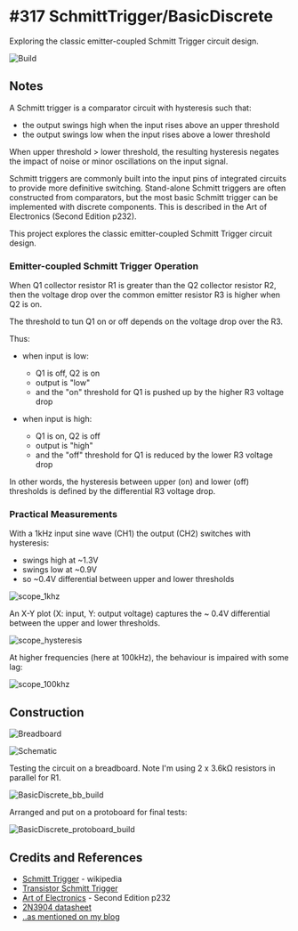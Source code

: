 # #317 SchmittTrigger/BasicDiscrete

Exploring the classic emitter-coupled Schmitt Trigger circuit design.

![Build](./assets/BasicDiscrete_build.jpg?raw=true)

## Notes

A Schmitt trigger is a comparator circuit with hysteresis such that:

* the output swings high when the input rises above an upper threshold
* the output swings low when the input rises above a lower threshold

When upper threshold > lower threshold, the resulting hysteresis negates the impact of noise or minor oscillations on the input signal.

Schmitt triggers are commonly built into the input pins of integrated circuits to provide more definitive switching.
Stand-alone Schmitt triggers are often constructed from comparators, but the most basic Schmitt trigger can be implemented
with discrete components. This is described in the Art of Electronics (Second Edition p232).

This project explores the classic emitter-coupled Schmitt Trigger circuit design.

### Emitter-coupled Schmitt Trigger Operation

When Q1 collector resistor R1 is greater than the Q2 collector resistor R2,
then the voltage drop over the common emitter resistor R3 is higher when Q2 is on.

The threshold to tun Q1 on or off depends on the voltage drop over the R3.

Thus:

* when input is low:
  - Q1 is off, Q2 is on
  - output is "low"
  - and the "on" threshold for Q1 is pushed up by the higher R3 voltage drop

* when input is high:
  - Q1 is on, Q2 is off
  - output is "high"
  - and the "off" threshold for Q1 is reduced by the lower R3 voltage drop

In other words, the hysteresis between upper (on) and lower (off) thresholds is defined by the differential R3 voltage drop.

### Practical Measurements

With a 1kHz input sine wave (CH1) the output (CH2) switches with hysteresis:

* swings high at ~1.3V
* swings low at ~0.9V
* so ~0.4V differential between upper and lower thresholds

![scope_1khz](./assets/scope_1khz.gif?raw=true)

An X-Y plot (X: input, Y: output voltage) captures the ~ 0.4V differential between the upper and lower thresholds.

![scope_hysteresis](./assets/scope_hysteresis.gif?raw=true)

At higher frequencies (here at 100kHz), the behaviour is impaired with some lag:

![scope_100khz](./assets/scope_1khz.gif?raw=true)

## Construction

![Breadboard](./assets/BasicDiscrete_bb.jpg?raw=true)

![Schematic](./assets/BasicDiscrete_schematic.jpg?raw=true)

Testing the circuit on a breadboard. Note I'm using 2 x 3.6kΩ resistors in parallel for R1.

![BasicDiscrete_bb_build](./assets/BasicDiscrete_bb_build.jpg?raw=true)

Arranged and put on a protoboard for final tests:

![BasicDiscrete_protoboard_build](./assets/BasicDiscrete_protoboard_build.jpg?raw=true)

## Credits and References
* [Schmitt Trigger](https://en.wikipedia.org/wiki/Schmitt_trigger) - wikipedia
* [Transistor Schmitt Trigger](http://howtomechatronics.com/how-it-works/electrical-engineering/transistor-schmitt-trigger/)
* [Art of Electronics](https://www.goodreads.com/book/show/569775.The_Art_of_Electronics) - Second Edition p232
* [2N3904 datasheet](https://www.futurlec.com/Transistors/2N3904.shtml)
* [..as mentioned on my blog](https://blog.tardate.com/2017/06/leap317-discrete-schmitt-trigger.html)
